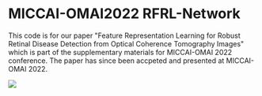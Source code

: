 # MICCAI-OMAI2022 RFRL-Network

This code is for our paper "Feature Representation Learning for Robust Retinal Disease Detection from Optical Coherence Tomography Images" which is part of the supplementary materials for MICCAI-OMAI 2022 conference. The paper has since been accpeted and presented at MICCAI-OMAI 2022.

![](img1.png)
